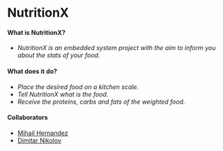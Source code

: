 # NutritionX

#### What is NutritionX?

- _NutritionX is an embedded system project with the aim to inform you about the stats of your food._

#### What does it do?

- _Place the desired food on a kitchen scale._
- _Tell NutritionX what is the food._
- _Receive the proteins, carbs and fats of the weighted food._

#### Collaborators

- [Mihail Hernandez](https://github.com/SwiftySwizzy)
- [Dimitar Nikolov](https://github.com/mitkodkn)


